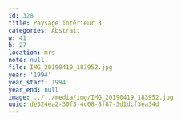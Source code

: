 ```yaml
---
id: 328
title: Paysage intérieur 3
categories: Abstrait
w: 41
h: 27
location: mrs
note: null
file: IMG_20190419_183952.jpg
year: '1994'
year_start: 1994
year_end: null
image: ../../media/img/IMG_20190419_183952.jpg
uuid: de324ea2-30f3-4c08-8f87-3d1dcf3ea34d
---
```


